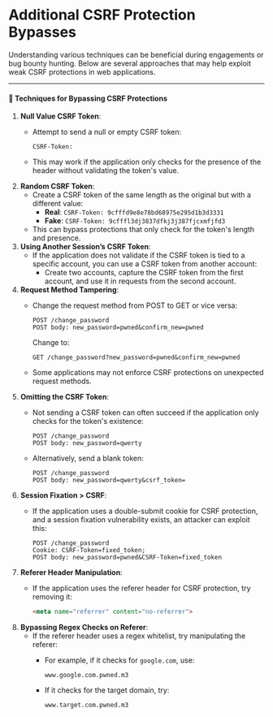 # Additional CSRF Protection Bypasses

Understanding various techniques can be beneficial during engagements or bug bounty hunting. Below are several approaches that may help exploit weak CSRF protections in web applications.

***

#### 🔑 Techniques for Bypassing CSRF Protections

1. **Null Value CSRF Token**:
   *   Attempt to send a null or empty CSRF token:

       ```
       CSRF-Token:
       ```
   * This may work if the application only checks for the presence of the header without validating the token's value.
2. **Random CSRF Token**:
   * Create a CSRF token of the same length as the original but with a different value:
     * **Real**: `CSRF-Token: 9cfffd9e8e78bd68975e295d1b3d3331`
     * **Fake**: `CSRF-Token: 9cfffl3dj3837dfkj3j387fjcxmfjfd3`
   * This can bypass protections that only check for the token's length and presence.
3. **Using Another Session’s CSRF Token**:
   * If the application does not validate if the CSRF token is tied to a specific account, you can use a CSRF token from another account:
     * Create two accounts, capture the CSRF token from the first account, and use it in requests from the second account.
4. **Request Method Tampering**:
   *   Change the request method from POST to GET or vice versa:

       ```http
       POST /change_password
       POST body: new_password=pwned&confirm_new=pwned
       ```

       Change to:

       ```http
       GET /change_password?new_password=pwned&confirm_new=pwned
       ```
   * Some applications may not enforce CSRF protections on unexpected request methods.
5. **Omitting the CSRF Token**:
   *   Not sending a CSRF token can often succeed if the application only checks for the token's existence:

       ```http
       POST /change_password
       POST body: new_password=qwerty
       ```
   *   Alternatively, send a blank token:

       ```http
       POST /change_password
       POST body: new_password=qwerty&csrf_token=
       ```
6. **Session Fixation > CSRF**:
   *   If the application uses a double-submit cookie for CSRF protection, and a session fixation vulnerability exists, an attacker can exploit this:

       ```http
       POST /change_password
       Cookie: CSRF-Token=fixed_token;
       POST body: new_password=pwned&CSRF-Token=fixed_token
       ```
7. **Referer Header Manipulation**:
   *   If the application uses the referer header for CSRF protection, try removing it:

       ```html
       <meta name="referrer" content="no-referrer">
       ```
8. **Bypassing Regex Checks on Referer**:
   * If the referer header uses a regex whitelist, try manipulating the referer:
     *   For example, if it checks for `google.com`, use:

         ```
         www.google.com.pwned.m3
         ```
     *   If it checks for the target domain, try:

         ```
         www.target.com.pwned.m3
         ```
